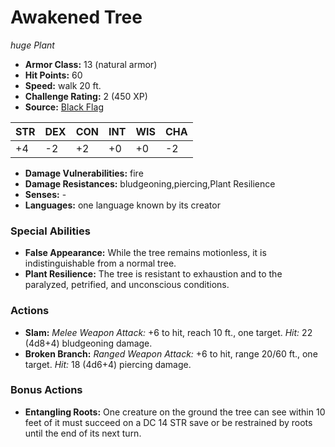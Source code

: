 # Awakened Tree

*huge* *Plant*

- **Armor Class:** 13 (natural armor)
- **Hit Points:** 60 
- **Speed:** walk 20 ft.
- **Challenge Rating:** 2 (450 XP)
- **Source:** [Black Flag](https://koboldpress.com/kpstore/product/tovrpg-pg-mv/)

| STR | DEX | CON | INT | WIS | CHA |
| --- | --- | --- | --- | --- | --- |
| +4 | -2 | +2 | +0 | +0 | -2 |

- **Damage Vulnerabilities:** fire
- **Damage Resistances:** bludgeoning,piercing,Plant Resilience
- **Senses:** -
- **Languages:** one language known by its creator

### Special Abilities

- **False Appearance:** While the tree remains motionless, it is indistinguishable from a normal tree.
- **Plant Resilience:** The tree is resistant to exhaustion and to the paralyzed, petrified, and unconscious conditions.

### Actions

- **Slam:** _Melee Weapon Attack:_ +6 to hit, reach 10 ft., one target. _Hit:_ 22 (4d8+4) bludgeoning damage.
- **Broken Branch:** _Ranged Weapon Attack:_ +6 to hit, range 20/60 ft., one target. _Hit:_ 18 (4d6+4) piercing damage.

### Bonus Actions

- **Entangling Roots:** One creature on the ground the tree can see within 10 feet of it must succeed on a DC 14 STR save or be restrained by roots until the end of its next turn.
